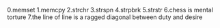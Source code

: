 0.memset
1.memcpy
2.strchr
3.strspn
4.strpbrk
5.strstr
6.chess is mental torture
7.the line of line is a ragged diagonal between duty and desire
